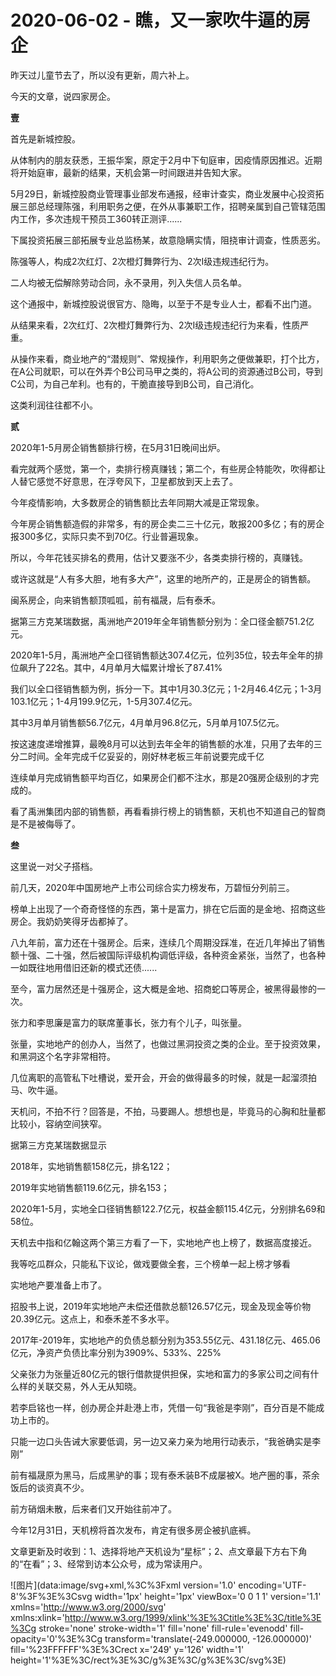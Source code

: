 # 2020-06-02 - 瞧，又一家吹牛逼的房企

昨天过儿童节去了，所以没有更新，周六补上。

今天的文章，说四家房企。

**壹**

首先是新城控股。

从体制内的朋友获悉，王振华案，原定于2月中下旬庭审，因疫情原因推迟。近期将开始庭审，最新的结果，天机会第一时间跟进并告知大家。

5月29日，新城控股商业管理事业部发布通报，经审计查实，商业发展中心投资拓展三部总经理陈强，利用职务之便，在外从事兼职工作，招聘亲属到自己管辖范围内工作，多次违规干预员工360转正测评......

下属投资拓展三部拓展专业总监杨某，故意隐瞒实情，阻挠审计调查，性质恶劣。

陈强等人，构成2次红灯、2次橙灯舞弊行为、2次I级违规违纪行为。

二人均被无偿解除劳动合同，永不录用，列入失信人员名单。

这个通报中，新城控股说很官方、隐晦，以至于不是专业人士，都看不出门道。

从结果来看，2次红灯、2次橙灯舞弊行为、2次I级违规违纪行为来看，性质严重。

从操作来看，商业地产的“潜规则”、常规操作，利用职务之便做兼职，打个比方，在A公司就职，可以在外弄个B公司马甲之类的，将A公司的资源通过B公司，导到C公司，为自己牟利。也有的，干脆直接导到B公司，自己消化。

这类利润往往都不小。

**贰**

2020年1-5月房企销售额排行榜，在5月31日晚间出炉。

看完就两个感觉，第一个，卖排行榜真赚钱；第二个，有些房企特能吹，吹得都让人替它感觉不好意思，在浮夸风下，卫星都放到天上去了。

今年疫情影响，大多数房企的销售额比去年同期大减是正常现象。

今年房企销售额造假的非常多，有的房企卖二三十亿元，敢报200多亿；有的房企报300多亿，实际只卖不到70亿。行业普遍现象。

所以，今年花钱买排名的费用，估计又要涨不少，各类卖排行榜的，真赚钱。

或许这就是“人有多大胆，地有多大产”，这里的地所产的，正是房企的销售额。

闽系房企，向来销售额顶呱呱，前有福晟，后有泰禾。

据第三方克某瑞数据，禹洲地产2019年全年销售额分别为：全口径金额751.2亿元。

2020年1-5月，禹洲地产全口径销售额达307.4亿元，位列35位，较去年全年的排位飙升了22名。其中，4月单月大幅累计增长了87.41%

我们以全口径销售额为例，拆分一下。其中1月30.3亿元；1-2月46.4亿元；1-3月103.1亿元；1-4月199.9亿元，1-5月307.4亿元。

其中3月单月销售额56.7亿元，4月单月96.8亿元，5月单月107.5亿元。

按这速度递增推算，最晚8月可以达到去年全年的销售额的水准，只用了去年的三分二时间。全年完成千亿妥妥的，刚好林老板三年前说要完成千亿

连续单月完成销售额平均百亿，如果房企们都不注水，那是20强房企级别的才完成的。

看了禹洲集团内部的销售额，再看看排行榜上的销售额，天机也不知道自己的智商是不是被侮辱了。

**叁**

这里说一对父子搭档。

前几天，2020年中国房地产上市公司综合实力榜发布，万碧恒分列前三。

榜单上出现了一个奇奇怪怪的东西，第十是富力，排在它后面的是金地、招商这些房企。我奶奶笑得牙齿都掉了。

八九年前，富力还在十强房企。后来，连续几个周期没踩准，在近几年掉出了销售额十强、二十强，然后被国际评级机构调低评级，各种资金紧张，当然了，也各种一如既往地用借旧还新的模式还债......

至今，富力居然还是十强房企，这大概是金地、招商蛇口等房企，被黑得最惨的一次。

张力和李思廉是富力的联席董事长，张力有个儿子，叫张量。

张量，实地地产的创办人，当然了，也做过黑洞投资之类的企业。至于投资效果，和黑洞这个名字非常相符。

几位离职的高管私下吐槽说，爱开会，开会的做得最多的时候，就是一起溜须拍马、吹牛逼。

天机问，不拍不行？回答是，不拍，马要踢人。想想也是，毕竟马的心胸和肚量都比较小，容纳空间狭窄。

据第三方克某瑞数据显示

2018年，实地销售额158亿元，排名122；

2019年实地销售额119.6亿元，排名153；

2020年1-5月，实地全口径销售额122.7亿元，权益金额115.4亿元，分别排名69和58位。

天机去中指和亿翰这两个第三方看了一下，实地地产也上榜了，数据高度接近。

我等吃瓜群众，只能私下议论，做戏要做全套，三个榜单一起上榜才够看

实地地产要准备上市了。

招股书上说，2019年实地地产未偿还借款总额126.57亿元，现金及现金等价物20.39亿元。这点上，和泰禾差不多水平。

2017年-2019年，实地地产的负债总额分别为353.55亿元、431.18亿元、465.06亿元，净资产负债比率分别为3909%、533%、225%

父亲张力为张量近80亿元的银行借款提供担保，实地和富力的多家公司之间有什么样的关联交易，外人无从知晓。

若李启铭也一样，创办房企并赴港上市，凭借一句“我爸是李刚”，百分百是不能成功上市的。

只能一边口头告诫大家要低调，另一边又亲力亲为地用行动表示，“我爸确实是李刚”

前有福晟原为黑马，后成黑驴的事；现有泰禾装B不成屡被X。地产圈的事，茶余饭后的谈资真不少。

前方硝烟未散，后来者们又开始往前冲了。

今年12月31日，天机榜将首次发布，肯定有很多房企被扒底裤。

文章更新及时收到：1、选择将地产天机设为“星标”；2、点文章最下方右下角的“在看”；3、经常到访本公众号，成为常读用户。

![图片](data:image/svg+xml,%3C%3Fxml version='1.0' encoding='UTF-8'%3F%3E%3Csvg width='1px' height='1px' viewBox='0 0 1 1' version='1.1' xmlns='http://www.w3.org/2000/svg' xmlns:xlink='http://www.w3.org/1999/xlink'%3E%3Ctitle%3E%3C/title%3E%3Cg stroke='none' stroke-width='1' fill='none' fill-rule='evenodd' fill-opacity='0'%3E%3Cg transform='translate(-249.000000, -126.000000)' fill='%23FFFFFF'%3E%3Crect x='249' y='126' width='1' height='1'%3E%3C/rect%3E%3C/g%3E%3C/g%3E%3C/svg%3E)